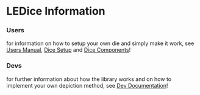 # LEDice Information

### Users
for information on how to setup your own die and simply make it work, see 
[Users Manual](Users_Manual.md), [Dice Setup](Dice_Setup.PNG) and [Dice Components](Dice_Components.csv)!

### Devs
for further information about how the library works and on how to implement your own 
depiction method, see [Dev Documentation](Dev_Documentation.md)!